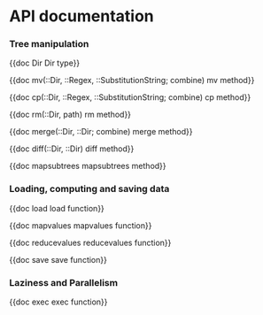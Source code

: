 # API documentation

### Tree manipulation

{{doc Dir Dir type}}

{{doc mv(::Dir, ::Regex, ::SubstitutionString; combine) mv method}}

{{doc cp(::Dir, ::Regex, ::SubstitutionString; combine) cp method}}

{{doc rm(::Dir, path) rm method}}

{{doc merge(::Dir, ::Dir; combine) merge method}}

{{doc diff(::Dir, ::Dir) diff method}}

{{doc mapsubtrees mapsubtrees method}}

### Loading, computing and saving data


{{doc load load function}}

{{doc mapvalues mapvalues function}}

{{doc reducevalues  reducevalues function}}

{{doc save save function}}

### Laziness and Parallelism

{{doc exec exec function}}
